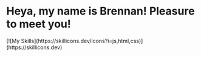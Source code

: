 <h1> Heya, my name is Brennan! Pleasure to meet you!</h1>
[![My Skills](https://skillicons.dev/icons?i=js,html,css)](https://skillicons.dev)
